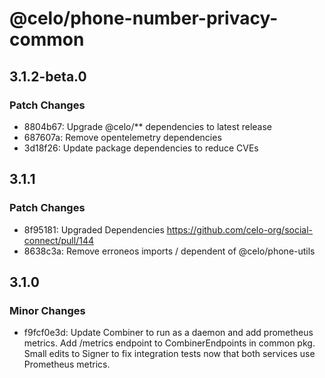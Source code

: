 # @celo/phone-number-privacy-common

## 3.1.2-beta.0

### Patch Changes

- 8804b67: Upgrade @celo/\*\* dependencies to latest release
- 687607a: Remove opentelemetry dependencies
- 3d18f26: Update package dependencies to reduce CVEs

## 3.1.1

### Patch Changes

- 8f95181: Upgraded Dependencies https://github.com/celo-org/social-connect/pull/144
- 8638c3a: Remove erroneos imports / dependent of @celo/phone-utils

## 3.1.0

### Minor Changes

- f9fcf0e3d: Update Combiner to run as a daemon and add prometheus metrics. Add /metrics endpoint to CombinerEndpoints in common pkg. Small edits to Signer to fix integration tests now that both services use Prometheus metrics.
